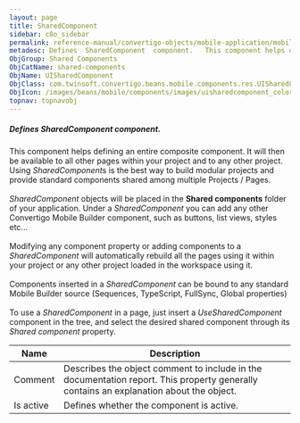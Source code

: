 ```yaml
---
layout: page
title: SharedComponent
sidebar: c8o_sidebar
permalink: reference-manual/convertigo-objects/mobile-application/mobile-components/shared-components/sharedcomponent/
metadesc: Defines  SharedComponent  component.   This component helps defining an entire composite component. It will then be available to all other pages withi
ObjGroup: Shared Components
ObjCatName: shared-components
ObjName: UISharedComponent
ObjClass: com.twinsoft.convertigo.beans.mobile.components.res.UISharedComponent
ObjIcon: /images/beans/mobile/components/images/uisharedcomponent_color_32x32.png
topnav: topnavobj
---
```

##### Defines <i>SharedComponent</i> component. <br/>

 This component helps defining an entire composite component. It will then be available to all other pages within your project and to any other project. Using <i>SharedComponent</i>s is the best way to build modular projects and provide standard components shared among multiple Projects / Pages.<br/>
<br/>
<i>SharedComponent</i> objects will be placed in the <b>Shared components</b> folder of your application. Under a <i>SharedComponent</i> you can add any other Convertigo Mobile Builder component, such as buttons, list views, styles etc...<br/>
<br/>
Modifying any component property or adding components to a <i>SharedComponent</i> will automatically rebuild all the pages using it within your project or any other project loaded in the workspace using it.<br/>
<br/>
Components inserted in a <i>SharedComponent</i> can be bound to any standard Mobile Builder source (Sequences, TypeScript, FullSync, Global properties) <br/>
<br/>
To use a <i>SharedComponent</i> in a page, just insert a <i>UseSharedComponent</i> component in the tree, and select the desired shared component through its <i>Shared component</i> property.

Name | Description 
--- | ---
Comment | Describes the object comment to include in the documentation report.  This property generally contains an explanation about the object. 
Is active | Defines whether the component is active. 

